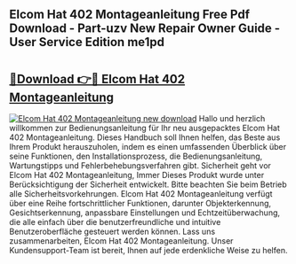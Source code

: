 ## Elcom Hat 402 Montageanleitung Free Pdf Download - Part-uzv New Repair Owner Guide - User Service Edition me1pd

# <h2><a href="http://df8si86.blite.top/?on=Elcom+Hat+402+Montageanleitung">🔗Download 👉🔴 Elcom Hat 402 Montageanleitung</a></h2>

[![Elcom Hat 402 Montageanleitung new download](https://i.imgur.com/lujVjoI.png)](http://df8si86.blite.top/?on=Elcom+Hat+402+Montageanleitung)
Hallo und herzlich willkommen zur Bedienungsanleitung für Ihr neu ausgepacktes Elcom Hat 402 Montageanleitung. Dieses Handbuch soll Ihnen helfen, das Beste aus Ihrem Produkt herauszuholen, indem es einen umfassenden Überblick über seine Funktionen, den Installationsprozess, die Bedienungsanleitung, Wartungstipps und Fehlerbehebungsverfahren gibt. Sicherheit geht vor Elcom Hat 402 Montageanleitung, Immer Dieses Produkt wurde unter Berücksichtigung der Sicherheit entwickelt. Bitte beachten Sie beim Betrieb alle Sicherheitsvorkehrungen. Elcom Hat 402 Montageanleitung verfügt über eine Reihe fortschrittlicher Funktionen, darunter Objekterkennung, Gesichtserkennung, anpassbare Einstellungen und Echtzeitüberwachung, die alle einfach über die benutzerfreundliche und intuitive Benutzeroberfläche gesteuert werden können. Lass uns zusammenarbeiten, Elcom Hat 402 Montageanleitung. Unser Kundensupport-Team ist bereit, Ihnen auf jede erdenkliche Weise zu helfen.
